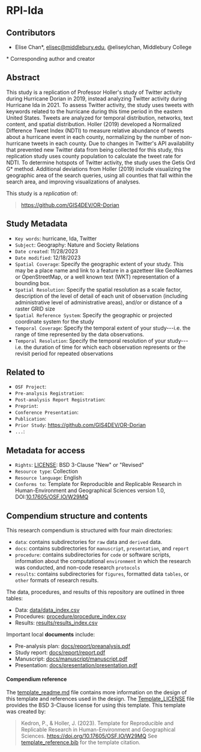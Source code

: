 # RPl-Ida

## Contributors

- Elise Chan\*, elisec@middlebury.edu, @eliseylchan, Middlebury College

\* Corresponding author and creator

## Abstract

This study is a replication of Professor Holler's study of Twitter activity during Hurricane Dorian in 2019, instead analyzing Twitter activity during Hurricane Ida in 2021. To assess Twitter activity, the study uses tweets with keywords related to the hurricane during this time period in the eastern United States. Tweets are analyzed for temporal distribution, networks, text content, and spatial distribution. Holler (2019) developed a Normalized Difference Tweet Index (NDTI) to measure relative abundance of tweets about a hurricane event in each county, normalizing by the number of non-hurricane tweets in each county. Due to changes in Twitter's API availability that prevented new Twitter data from being collected for this study, this replication study uses county population to calculate the tweet rate for NDTI. To determine hotspots of Twitter activity, the study uses the Getis Ord G* method. Additional deviations from Holler (2019) include visualizing the geographic area of the search queries, using all counties that fall within the search area, and improving visualizations of analyses.

This study is a *replication* of:

> https://github.com/GIS4DEV/OR-Dorian


## Study Metadata

- `Key words`: hurricane, Ida, Twitter
- `Subject`: Geography: Nature and Society Relations
- `Date created`: 11/28/2023
- `Date modified`: 12/18/2023
- `Spatial Coverage`: Specify the geographic extent of your study. This may be a place name and link to a feature in a gazetteer like GeoNames or OpenStreetMap, or a well known text (WKT) representation of a bounding box.
- `Spatial Resolution`: Specify the spatial resolution as a scale factor, description of the level of detail of each unit of observation (including administrative level of administrative areas), and/or or distance of a raster GRID size
- `Spatial Reference System`: Specify the geographic or projected coordinate system for the study
- `Temporal Coverage`: Specify the temporal extent of your study---i.e. the range of time represented by the data observations.
- `Temporal Resolution`: Specify the temporal resolution of your study---i.e. the duration of time for which each observation represents or the revisit period for repeated observations

## Related to

- `OSF Project`:
- `Pre-analysis Registration`:
- `Post-analysis Report Registration`:
- `Preprint`:
- `Conference Presentation`:
- `Publication`:
- `Prior Study`: https://github.com/GIS4DEV/OR-Dorian
- `...`:

## Metadata for access

- `Rights`: [LICENSE](LICENSE): BSD 3-Clause "New" or "Revised"
- `Resource type`: Collection
- `Resource language`: English
- `Conforms to`: Template for Reproducible and Replicable Research in Human-Environment and Geographical Sciences version 1.0, DOI:[10.17605/OSF.IO/W29MQ](https://doi.org/10.17605/OSF.IO/W29MQ)

## Compendium structure and contents

This research compendium is structured with four main directories:

- `data`: contains subdirectories for `raw` data and `derived` data.
- `docs`: contains subdirectories for `manuscript`, `presentation`, and `report`
- `procedure`: contains subdirectories for `code` or software scripts, information about the computational `environment` in which the research was conducted, and non-code research `protocols`
- `results`: contains subdirectories for `figures`, formatted data `tables`, or `other` formats of research results.

The data, procedures, and results of this repository are outlined in three tables:
- Data: [data/data_index.csv](data/data_index.csv)
- Procedures: [procedure/procedure_index.csv](procedure/procedure_index.csv)
- Results: [results/results_index.csv](results/results_index.csv)

Important local **documents** include:
- Pre-analysis plan: [docs/report/preanalysis.pdf](docs/report/preanalysis.pdf)
- Study report: [docs/report/report.pdf](docs/report/report.pdf)
- Manuscript: [docs/manuscript/manuscript.pdf](docs/manuscript/manuscript.pdf)
- Presentation: [docs/presentation/presentation.pdf](docs/presentation/presentation.pdf)

#### Compendium reference

The [template_readme.md](template_readme.md) file contains more information on the design of this template and references used in the design.
The [Template_LICENSE](Template_LICENSE) file provides the BSD 3-Clause license for using this template.
This template was created by:
> Kedron, P., & Holler, J. (2023). Template for Reproducible and Replicable Research in Human-Environment and Geographical Sciences. https://doi.org/10.17605/OSF.IO/W29MQ
See [template_reference.bib](template_reference.bib) for the template citation.